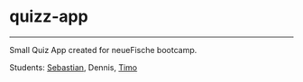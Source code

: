 # quizz-app
---
Small Quiz App created for neueFische bootcamp.

Students: [Sebastian](https://github.com/sebuzz/), Dennis, [Timo](https://github.com/br3zn/)
